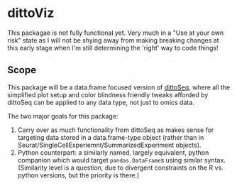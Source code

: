 # dittoViz

This packagae is not fully functional yet.  Very much in a "Use at your own risk" state as I will not be shying away from making breaking changes at this early stage when I'm still determining the 'right' way to code things!

## Scope

This package will be a data.frame focused version of [dittoSeq](https://github.com/dtm2451/dittoSeq), where all the simplified plot setup and color blindness friendly tweaks afforded by dittoSeq can be applied to any data type, not just to omics data.

The two major goals for this package:

1. Carry over as much functionality from dittoSeq as makes sense for targeting data stored in a data.frame-type object (rather than in Seurat/SingleCellExperiemnt/SummarizedExperiment objects).
2. Python counterpart: a similarly named, largely equivalent, python companion which would target `pandas.DataFrame`s using similar syntax. (Similarity level is a question, due to divergent constraints on the R vs. python versions, but the priority is there.)
